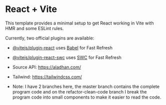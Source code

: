 # React + Vite

This template provides a minimal setup to get React working in Vite with HMR and some ESLint rules.

Currently, two official plugins are available:

- [@vitejs/plugin-react](https://github.com/vitejs/vite-plugin-react/blob/main/packages/plugin-react/README.md) uses [Babel](https://babeljs.io/) for Fast Refresh
- [@vitejs/plugin-react-swc](https://github.com/vitejs/vite-plugin-react-swc) uses [SWC](https://swc.rs/) for Fast Refresh
- Source API: https://aladhan.com/
- Tailwind: https://tailwindcss.com/

- Note:
I have 2 branches here, the master branch contains the complete program code and on the refactor-clean-code branch I break the program code into small components to make it easier to read the code.
